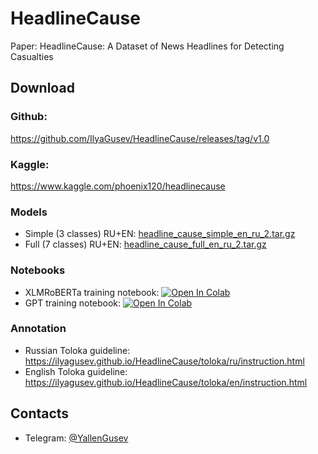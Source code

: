 # HeadlineCause
Paper: HeadlineCause: A Dataset of News Headlines for Detecting Casualties

## Download
### Github:
https://github.com/IlyaGusev/HeadlineCause/releases/tag/v1.0

### Kaggle:
https://www.kaggle.com/phoenix120/headlinecause

### Models
- Simple (3 classes) RU+EN: [headline_cause_simple_en_ru_2.tar.gz](https://www.dropbox.com/s/kd1067r42m8pvaz/headline_cause_simple_en_ru_2.tar.gz)
- Full (7 classes) RU+EN: [headline_cause_full_en_ru_2.tar.gz](https://www.dropbox.com/s/74q68tdlztvnc7k/headline_cause_full_en_ru_2.tar.gz)

### Notebooks
- XLMRoBERTa training notebook: [![Open In Colab](https://colab.research.google.com/assets/colab-badge.svg)](https://colab.research.google.com/drive/1NAnD0OJ0TnYCJRsHpYUyYkjr_yi8ObcA)
- GPT training notebook: [![Open In Colab](https://colab.research.google.com/assets/colab-badge.svg)](https://colab.research.google.com/drive/1bIChqzhv76psK95qIahWbgbQ5btJqiD-)

### Annotation
- Russian Toloka guideline: https://ilyagusev.github.io/HeadlineCause/toloka/ru/instruction.html
- English Toloka guideline: https://ilyagusev.github.io/HeadlineCause/toloka/en/instruction.html


## Contacts
* Telegram: [@YallenGusev](https://t.me/YallenGusev)
